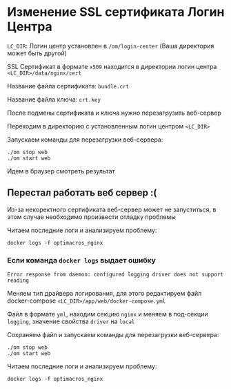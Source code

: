 # Изменение SSL сертификата Логин Центра

`LC_DIR`: Логин центр установлен в `/om/login-center` (Ваша директория может быть другой)

SSL Сертификат в формате `x509` находится в директории логин центра `<LC_DIR>/data/nginx/cert`

Название файла сертификата: `bundle.crt`

Название файла ключа: `crt.key`

После подмены сертификата и ключа нужно перезагрузить веб-сервер

Переходим в директорию с установленным логин центром `<LC_DIR>`

Запускаем команды для перезагрузки веб-сервера:
```
./om stop web
./om start web
```

Идем в браузер смотреть результат

## Перестал работать веб сервер :(

Из-за некоректного сертификата веб-сервер может не запуститься, 
в этом случае необходимо произвести отладку проблемы

Читаем последние логи и анализируем проблему:
```
docker logs -f optimacros_nginx
```

### Если команда `docker logs` выдает ошибку

```
Error response from daemon: configured logging driver does not support reading
```

Меняем тип драйвера логирования, для этого редактируем файл docker-compose `<LC_DIR>/app/web/docker-compose.yml`

Файл в формате `yml`, находим секцию `nginx` и меняем в под-секции `logging`, значение свойства `driver` на `local`

Сохраняем файл и запускаем команды для перезагрузки веб-сервера:
```
./om stop web
./om start web
```

Читаем последние логи и анализируем проблему:
```
docker logs -f optimacros_nginx
```
